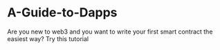 # A-Guide-to-Dapps
Are you new to web3 and you want to write your first smart contract the easiest way? Try this tutorial
